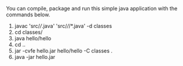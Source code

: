 You can compile, package and run this simple java application with the commands below.

1. javac 'src/*/*.java' 'src/*/*/*.java' -d classes
2. cd classes/
3. java hello/hello
4. cd ..
5. jar -cvfe hello.jar hello/hello -C classes .
6. java -jar hello.jar
